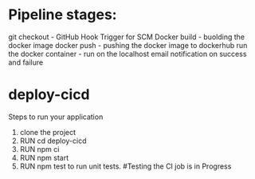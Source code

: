 # Pipeline stages:

git checkout - GitHub Hook Trigger for SCM
Docker build - buolding the docker image
docker push - pushing the docker image to dockerhub
run the docker container - run on the localhost
email notification on success and failure

# deploy-cicd
Steps to run your application
1. clone the project
2. RUN cd deploy-cicd
3. RUN npm ci
4. RUN npm start
5. RUN npm test to run unit tests.
#Testing the CI job is in Progress
